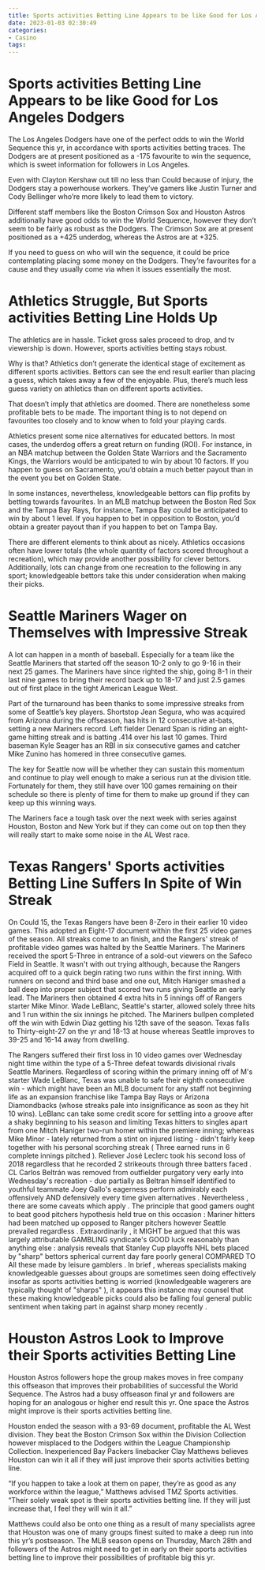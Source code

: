 ```yaml
---
title: Sports activities Betting Line Appears to be like Good for Los Angeles Dodgers
date: 2023-01-03 02:30:49
categories:
- Casino
tags:
---
```



#  Sports activities Betting Line Appears to be like Good for Los Angeles Dodgers

The Los Angeles Dodgers have one of the perfect odds to win the World Sequence this yr, in accordance with sports activities betting traces. The Dodgers are at present positioned as a -175 favourite to win the sequence, which is sweet information for followers in Los Angeles.

Even with Clayton Kershaw out till no less than Could because of injury, the Dodgers stay a powerhouse workers. They’ve gamers like Justin Turner and Cody Bellinger who’re more likely to lead them to victory.

Different staff members like the Boston Crimson Sox and Houston Astros additionally have good odds to win the World Sequence, however they don’t seem to be fairly as robust as the Dodgers. The Crimson Sox are at present positioned as a +425 underdog, whereas the Astros are at +325.

If you need to guess on who will win the sequence, it could be price contemplating placing some money on the Dodgers. They’re favourites for a cause and they usually come via when it issues essentially the most.

#  Athletics Struggle, But Sports activities Betting Line Holds Up

The athletics are in hassle. Ticket gross sales proceed to drop, and tv viewership is down. However, sports activities betting stays robust.

Why is that? Athletics don’t generate the identical stage of excitement as different sports activities. Bettors can see the end result earlier than placing a guess, which takes away a few of the enjoyable. Plus, there’s much less guess variety on athletics than on different sports activities.

That doesn’t imply that athletics are doomed. There are nonetheless some profitable bets to be made. The important thing is to not depend on favourites too closely and to know when to fold your playing cards.

Athletics present some nice alternatives for educated bettors. In most cases, the underdog offers a great return on funding (ROI). For instance, in an NBA matchup between the Golden State Warriors and the Sacramento Kings, the Warriors would be anticipated to win by about 10 factors. If you happen to guess on Sacramento, you’d obtain a much better payout than in the event you bet on Golden State.

In some instances, nevertheless, knowledgeable bettors can flip profits by betting towards favourites. In an MLB matchup between the Boston Red Sox and the Tampa Bay Rays, for instance, Tampa Bay could be anticipated to win by about 1 level. If you happen to bet in opposition to Boston, you’d obtain a greater payout than if you happen to bet on Tampa Bay.

There are different elements to think about as nicely. Athletics occasions often have lower totals (the whole quantity of factors scored throughout a recreation), which may provide another possibility for clever bettors. Additionally, lots can change from one recreation to the following in any sport; knowledgeable bettors take this under consideration when making their picks.

#  Seattle Mariners Wager on Themselves with Impressive Streak

A lot can happen in a month of baseball. Especially for a team like the Seattle Mariners that started off the season 10-2 only to go 9-16 in their next 25 games. The Mariners have since righted the ship, going 8-1 in their last nine games to bring their record back up to 18-17 and just 2.5 games out of first place in the tight American League West.

Part of the turnaround has been thanks to some impressive streaks from some of Seattle’s key players. Shortstop Jean Segura, who was acquired from Arizona during the offseason, has hits in 12 consecutive at-bats, setting a new Mariners record. Left fielder Denard Span is riding an eight-game hitting streak and is batting .414 over his last 10 games. Third baseman Kyle Seager has an RBI in six consecutive games and catcher Mike Zunino has homered in three consecutive games.

The key for Seattle now will be whether they can sustain this momentum and continue to play well enough to make a serious run at the division title. Fortunately for them, they still have over 100 games remaining on their schedule so there is plenty of time for them to make up ground if they can keep up this winning ways.

The Mariners face a tough task over the next week with series against Houston, Boston and New York but if they can come out on top then they will really start to make some noise in the AL West race.

#  Texas Rangers' Sports activities Betting Line Suffers In Spite of Win Streak

On Could 15, the Texas Rangers have been 8-Zero in their earlier 10 video games. This adopted an Eight-17 document within the first 25 video games of the season. 
All streaks come to an finish, and the Rangers' streak of profitable video games was halted by the Seattle Mariners. The Mariners received the sport 5-Three in entrance of a sold-out viewers on the Safeco Field in Seattle.
It wasn't with out trying although, because the Rangers acquired off to a quick begin rating two runs within the first inning. With runners on second and third base and one out, Mitch Haniger smashed a ball deep into proper subject that scored two runs giving Seattle an early lead.
The Mariners then obtained 4 extra hits in 5 innings off of Rangers starter Mike Minor. Wade LeBlanc, Seattle's starter, allowed solely three hits and 1 run within the six innings he pitched.
The Mariners bullpen completed off the win with Edwin Diaz getting his 12th save of the season.
Texas falls to Thirty-eight-27 on the yr and 18-13 at house whereas Seattle improves to 39-25 and 16-14 away from dwelling. 

The Rangers suffered their first loss in 10 video games over Wednesday night time within the type of a 5-Three defeat towards divisional rivals Seattle Mariners. Regardless of scoring within the primary inning off of M's starter Wade LeBlanc, Texas was unable to safe their eighth consecutive win - which might have been an MLB document for any staff not beginning life as an expansion franchise like Tampa Bay Rays or Arizona Diamondbacks (whose streaks pale into insignificance as soon as they hit 10 wins). 
LeBlanc can take some credit score for settling into a groove after a shaky beginning to his season and limiting Texas hitters to singles apart from one Mitch Haniger two-run homer within the premiere inning; whereas Mike Minor - lately returned from a stint on injured listing - didn't fairly keep together with his personal scorching streak ( Three earned runs in 6 complete innings pitched ). Reliever José Leclerc took his second loss of 2018 regardless that he recorded 2 strikeouts through three batters faced . CL Carlos Beltrán was removed from outfielder purgatory very early into Wednesday's recreation - due partially as Beltran himself identified to youthful teammate Joey Gallo's eagerness perform admirably each offensively AND defensively every time given alternatives . 
Nevertheless , there are some caveats which apply . The principle that good gamers ought to beat good pitchers hypothesis held true on this occasion : Mariner hitters had been matched up opposed to Ranger pitchers however Seattle prevailed regardless . Extraordinarily , it MIGHT be argued that this was largely attributable GAMBLING syndicate's GOOD luck reasonably than anything else : analysis reveals that Stanley Cup playoffs NHL bets placed by "sharp" bettors spherical current day fare poorly general COMPARED TO All these made by leisure gamblers . In brief , whereas specialists making knowledgeable guesses about groups are sometimes seen doing effectively insofar as sports activities betting is worried (knowledgeable wagerers are typically thought of "sharps" ), it appears this instance may counsel that these making knowledgeable picks could also be falling foul general public sentiment when taking part in against sharp money recently .

#  Houston Astros Look to Improve their Sports activities Betting Line

Houston Astros followers hope the group makes moves in free company this offseason that improves their probabilities of successful the World Sequence. The Astros had a busy offseason final yr and followers are hoping for an analogous or higher end result this yr. One space the Astros might improve is their sports activities betting line.

Houston ended the season with a 93-69 document, profitable the AL West division. They beat the Boston Crimson Sox within the Division Collection however misplaced to the Dodgers within the League Championship Collection. Inexperienced Bay Packers linebacker Clay Matthews believes Houston can win it all if they will just improve their sports activities betting line.

“If you happen to take a look at them on paper, they’re as good as any workforce within the league,” Matthews advised TMZ Sports activities. “Their solely weak spot is their sports activities betting line. If they will just increase that, I feel they will win it all.”

Matthews could also be onto one thing as a result of many specialists agree that Houston was one of many groups finest suited to make a deep run into this yr’s postseason. The MLB season opens on Thursday, March 28th and followers of the Astros might need to get in early on their sports activities betting line to improve their possibilities of profitable big this yr.
